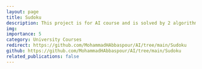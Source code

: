 ```yaml
---
layout: page
title: Sudoku
description: This project is for AI course and is solved by 2 algorithms. BackTracking and CSP.
img: 
importance: 5
category: University Courses
redirect: https://github.com/MohammadHAbbaspour/AI/tree/main/Sudoku
github: https://github.com/MohammadHAbbaspour/AI/tree/main/Sudoku
related_publications: false
---
```

